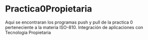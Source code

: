 # Practica0Propietaria
Aqui se encontraran los programas push y pull de la practica 0 perteneciente a la materia ISO-810. Integración de aplicaciones con Tecnologia Propietaria
